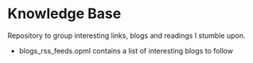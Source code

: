 # Knowledge Base

Repository to group interesting links, blogs and readings I stumble upon.
   - blogs_rss_feeds.opml contains a list of interesting blogs to follow
